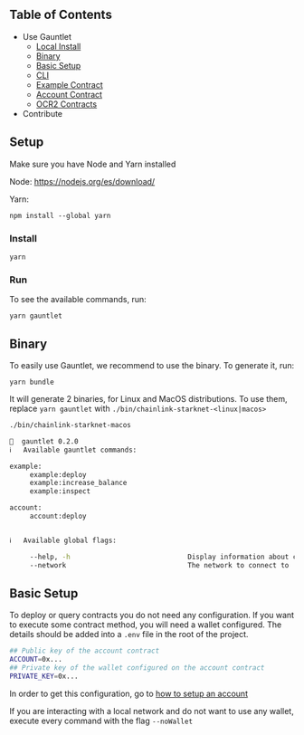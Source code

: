 
## Table of Contents


* Use Gauntlet
  * [Local Install](#setup)
  * [Binary](#binary)
  * [Basic Setup](#basic-setup)
  * [CLI](../../packages-ts/gauntlet-starknet-cli/README.md)
  * [Example Contract](../../packages-ts/gauntlet-starknet-example/README.md)
  * [Account Contract](../../packages-ts/gauntlet-starknet-account/README.md)
  * [OCR2 Contracts](../../packages-ts/gauntlet-starknet-ocr2/README.md)
* Contribute


## Setup

Make sure you have Node and Yarn installed

Node: https://nodejs.org/es/download/  

Yarn:
```
npm install --global yarn
```

### Install

```
yarn
```

### Run

To see the available commands, run:
```
yarn gauntlet
```

## Binary

To easily use Gauntlet, we recommend to use the binary. To generate it, run:
```
yarn bundle
```

It will generate 2 binaries, for Linux and MacOS distributions. To use them, replace `yarn gauntlet` with `./bin/chainlink-starknet-<linux|macos>`

```bash
./bin/chainlink-starknet-macos

🧤  gauntlet 0.2.0
ℹ️   Available gauntlet commands:

example:
     example:deploy
     example:increase_balance
     example:inspect

account:
     account:deploy


ℹ️   Available global flags:

     --help, -h                             Display information about command usage
     --network                              The network to connect to
```


## Basic Setup

To deploy or query contracts you do not need any configuration. If you want to execute some contract method, you will need a wallet configured. The details should be added into a `.env` file in the root of the project.
```bash
## Public key of the account contract
ACCOUNT=0x... 
## Private key of the wallet configured on the account contract
PRIVATE_KEY=0x...
```

In order to get this configuration, go to [how to setup an account](../../packages-ts/gauntlet-starknet-account/README.md#setup-an-account)

If you are interacting with a local network and do not want to use any wallet, execute every command with the flag `--noWallet`
